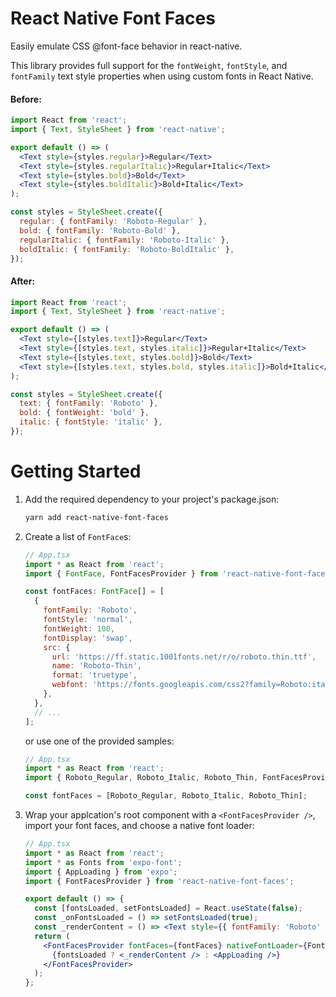 # React Native Font Faces

Easily emulate CSS @font-face behavior in react-native.

This library provides full support for the `fontWeight`, `fontStyle`, and `fontFamily` text style properties when using custom fonts in React Native.

#### Before:

```jsx
import React from 'react';
import { Text, StyleSheet } from 'react-native';

export default () => (
  <Text style={styles.regular}>Regular</Text>
  <Text style={styles.regularItalic}>Regular+Italic</Text>
  <Text style={styles.bold}>Bold</Text>
  <Text style={styles.boldItalic}>Bold+Italic</Text>
);

const styles = StyleSheet.create({
  regular: { fontFamily: 'Roboto-Regular' },
  bold: { fontFamily: 'Roboto-Bold' },
  regularItalic: { fontFamily: 'Roboto-Italic' },
  boldItalic: { fontFamily: 'Roboto-BoldItalic' },
});
```

#### After:

```jsx
import React from 'react';
import { Text, StyleSheet } from 'react-native';

export default () => (
  <Text style={[styles.text]}>Regular</Text>
  <Text style={[styles.text, styles.italic]}>Regular+Italic</Text>
  <Text style={[styles.text, styles.bold]}>Bold</Text>
  <Text style={[styles.text, styles.bold, styles.italic]}>Bold+Italic</Text>
);

const styles = StyleSheet.create({
  text: { fontFamily: 'Roboto' },
  bold: { fontWeight: 'bold' },
  italic: { fontStyle: 'italic' },
});
```

# Getting Started

1. Add the required dependency to your project's package.json:

   ```sh
   yarn add react-native-font-faces
   ```

2. Create a list of `FontFace`s:

   ```jsx
   // App.tsx
   import * as React from 'react';
   import { FontFace, FontFacesProvider } from 'react-native-font-faces';

   const fontFaces: FontFace[] = [
     {
       fontFamily: 'Roboto',
       fontStyle: 'normal',
       fontWeight: 100,
       fontDisplay: 'swap',
       src: {
         url: 'https://ff.static.1001fonts.net/r/o/roboto.thin.ttf',
         name: 'Roboto-Thin',
         format: 'truetype',
         webfont: 'https://fonts.googleapis.com/css2?family=Roboto:ital,wght@0,100&display=swap',
       },
     },
     // ...
   ];
   ```

   or use one of the provided samples:

   ```jsx
   // App.tsx
   import * as React from 'react';
   import { Roboto_Regular, Roboto_Italic, Roboto_Thin, FontFacesProvider } from 'react-native-font-faces';

   const fontFaces = [Roboto_Regular, Roboto_Italic, Roboto_Thin];
   ```

3. Wrap your applcation's root component with a `<FontFacesProvider />`, import your font faces, and choose a native font loader:

   ```jsx
   // App.tsx
   import * as React from 'react';
   import * as Fonts from 'expo-font';
   import { AppLoading } from 'expo';
   import { FontFacesProvider } from 'react-native-font-faces';

   export default () => {
     const [fontsLoaded, setFontsLoaded] = React.useState(false);
     const _onFontsLoaded = () => setFontsLoaded(true);
     const _renderContent = () => <Text style={{ fontFamily: 'Roboto' }}>Hello World!</Text>;
     return (
       <FontFacesProvider fontFaces={fontFaces} nativeFontLoader={Fonts.loadAsync} onFontsLoaded={_onFontsLoaded}>
         {fontsLoaded ? <_renderContent /> : <AppLoading />}
       </FontFacesProvider>
     );
   };
   ```
